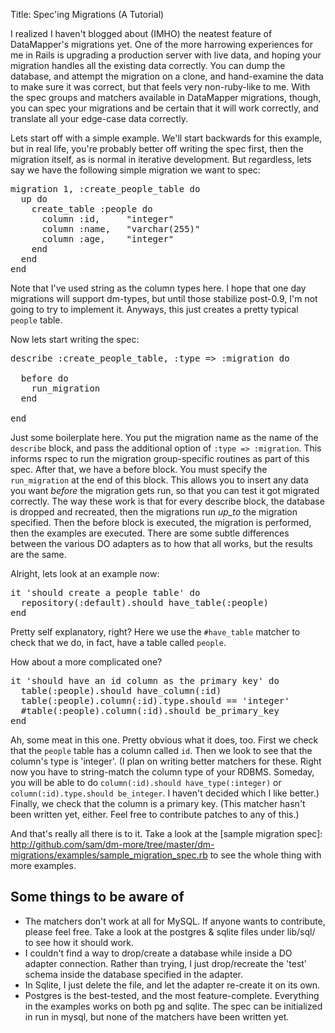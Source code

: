 Title: Spec'ing Migrations (A Tutorial)

I realized I haven't blogged about (IMHO) the neatest feature of DataMapper's migrations yet. One of the more harrowing experiences for me in Rails is upgrading a production server with live data, and hoping your migration handles all the existing data correctly. You can dump the database, and attempt the migration on a clone, and hand-examine the data to make sure it was correct, but that feels very non-ruby-like to me. With the spec groups and matchers available in DataMapper migrations, though, you can spec your migrations and be certain that it will work correctly, and translate all your edge-case data correctly.

Lets start off with a simple example. We'll start backwards for this example, but in real life, you're probably better off writing the spec first, then the migration itself, as is normal in iterative development. But regardless, lets say we have the following simple migration we want to spec:

<pre lang="ruby">
migration 1, :create_people_table do
  up do
    create_table :people do
      column :id,     "integer"
      column :name,   "varchar(255)"
      column :age,    "integer"
    end
  end
end
</pre>

Note that I've used string as the column types here. I hope that one day migrations will support dm-types, but until those stabilize post-0.9, I'm not going to try to implement it. Anyways, this just creates a pretty typical `people` table.

Now lets start writing the spec:

<pre lang="ruby">
describe :create_people_table, :type => :migration do

  before do
    run_migration
  end

end
</pre>

Just some boilerplate here. You put the migration name as the name of the `describe` block, and pass the additional option of `:type => :migration`. This informs rspec to run the migration group-specific routines as part of this spec. After that, we have a before block. You must specify the `run_migration` at the end of this block. This allows you to insert any data you want _before_ the migration gets run, so that you can test it got migrated correctly. The way these work is that for every describe block, the database is dropped and recreated, then the migrations run _up_to_ the migration specified. Then the before block is executed, the migration is performed, then the examples are executed. There are some subtle differences between the various DO adapters as to how that all works, but the results are the same.

Alright, lets look at an example now:

<pre lang="ruby">
it 'should create a people table' do
  repository(:default).should have_table(:people)
end
</pre>

Pretty self explanatory, right? Here we use the `#have_table` matcher to check that we do, in fact, have a table called `people`.

How about a more complicated one?

<pre lang="ruby">
it 'should have an id column as the primary key' do
  table(:people).should have_column(:id)
  table(:people).column(:id).type.should == 'integer'
  #table(:people).column(:id).should be_primary_key
end
</pre>

Ah, some meat in this one. Pretty obvious what it does, too. First we check that the `people` table has a column called `id`. Then we look to see that the column's type is 'integer'. (I plan on writing better matchers for these. Right now you have to string-match the column type of your RDBMS. Someday, you will be able to do `column(:id).should have_type(:integer)` or `column(:id).type.should be_integer`. I haven't decided which I like better.) Finally, we check that the column is a primary key. (This matcher hasn't been written yet, either. Feel free to contribute patches to any of this.)

And that's really all there is to it. Take a look at the [sample migration spec]: http://github.com/sam/dm-more/tree/master/dm-migrations/examples/sample_migration_spec.rb to see the whole thing with more examples.

Some things to be aware of
------------------------------
* The matchers don't work at all for MySQL. If anyone wants to contribute, please feel free. Take a look at the postgres & sqlite files under lib/sql/ to see how it should work.
* I couldn't find a way to drop/create a database while inside a DO adapter connection. Rather than trying, I just drop/recreate the 'test' schema inside the database specified in the adapter.
* In Sqlite, I just delete the file, and let the adapter re-create it on its own.
* Postgres is the best-tested, and the most feature-complete. Everything in the examples works on both pg and sqlite. The spec can be initialized in run in mysql, but none of the matchers have been written yet.
